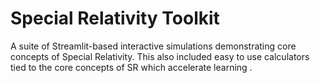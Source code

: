 # Special Relativity Toolkit 
A suite of Streamlit-based interactive simulations demonstrating core concepts of Special Relativity. This also included easy to use calculators tied to the core concepts of SR which accelerate learning .
